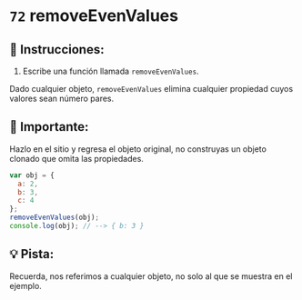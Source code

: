 # `72` removeEvenValues

## 📝 Instrucciones:

1. Escribe una función llamada `removeEvenValues`.

Dado cualquier objeto, `removeEvenValues` elimina cualquier propiedad cuyos valores sean número pares.

## :mag_right: Importante:

Hazlo en el sitio y regresa el objeto original, no construyas un objeto clonado que omita las propiedades.

```Javascript
var obj = {
  a: 2,
  b: 3,
  c: 4
};
removeEvenValues(obj);
console.log(obj); // --> { b: 3 }
```
## :bulb: Pista:

Recuerda, nos referimos a cualquier objeto, no solo al que se muestra en el ejemplo.

